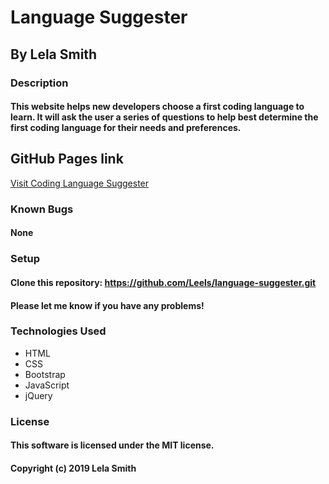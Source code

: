 # Language Suggester
## By Lela Smith

### Description
#### This website helps new developers choose a first coding language to learn. It will ask the user a series of questions to help best determine the first coding language for their needs and preferences. 

## GitHub Pages link

  [Visit Coding Language Suggester](http://leels.github.io/language-suggester/)

### Known Bugs
#### None

### Setup
#### Clone this repository: https://github.com/Leels/language-suggester.git

#### Please let me know if you have any problems!

### Technologies Used
* HTML
* CSS
* Bootstrap
* JavaScript
* jQuery

### License
#### This software is licensed under the MIT license.

#### Copyright (c) 2019 Lela Smith
